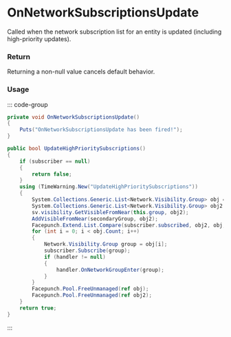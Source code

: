 <Badge type="danger" text="Carbon Compatible"/><Badge type="warning" text="Oxide Compatible"/>
# OnNetworkSubscriptionsUpdate
Called when the network subscription list for an entity is updated (including high-priority updates).
### Return
Returning a non-null value cancels default behavior.

### Usage
::: code-group
```csharp [Example]
private void OnNetworkSubscriptionsUpdate()
{
	Puts("OnNetworkSubscriptionsUpdate has been fired!");
}
```
```csharp [Source — Facepunch.Network @ Network.Networkable]
public bool UpdateHighPrioritySubscriptions()
{
	if (subscriber == null)
	{
		return false;
	}
	using (TimeWarning.New("UpdateHighPrioritySubscriptions"))
	{
		System.Collections.Generic.List<Network.Visibility.Group> obj = Facepunch.Pool.Get<System.Collections.Generic.List<Network.Visibility.Group>>();
		System.Collections.Generic.List<Network.Visibility.Group> obj2 = Facepunch.Pool.Get<System.Collections.Generic.List<Network.Visibility.Group>>();
		sv.visibility.GetVisibleFromNear(this.group, obj2);
		AddVisibleFromNear(secondaryGroup, obj2);
		Facepunch.Extend.List.Compare(subscriber.subscribed, obj2, obj, null, null);
		for (int i = 0; i < obj.Count; i++)
		{
			Network.Visibility.Group group = obj[i];
			subscriber.Subscribe(group);
			if (handler != null)
			{
				handler.OnNetworkGroupEnter(group);
			}
		}
		Facepunch.Pool.FreeUnmanaged(ref obj);
		Facepunch.Pool.FreeUnmanaged(ref obj2);
	}
	return true;
}

```
:::
